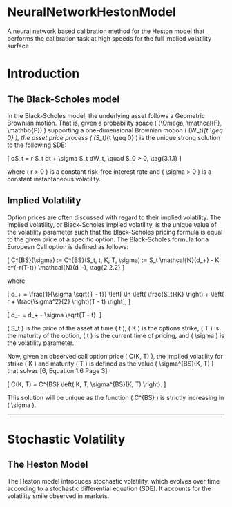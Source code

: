 # NeuralNetworkHestonModel
A neural network based calibration method for the Heston model that performs the calibration task at high speeds for the full implied volatility surface


# __Introduction__

## The Black-Scholes model

In the Black-Scholes model, the underlying asset follows a Geometric Brownian motion. That is, given a probability space \( (\Omega, \mathcal{F}, \mathbb{P}) \) supporting a one-dimensional Brownian motion \( (W_t)_{t \geq 0} \), the asset price process \( (S_t)_{t \geq 0} \) is the unique strong solution to the following SDE:

\[
dS_t = r S_t dt + \sigma S_t dW_t, \quad S_0 > 0, \tag{3.1.1}
\]

where \( r > 0 \) is a constant risk-free interest rate and \( \sigma > 0 \) is a constant instantaneous volatility.


## Implied Volatility

Option prices are often discussed with regard to their implied volatility. The implied volatility, or Black-Scholes implied volatility, is the unique value of the volatility parameter such that the Black-Scholes pricing formula is equal to the given price of a specific option. The Black-Scholes formula for a European Call option is defined as follows:

\[
C^{BS}(\sigma) := C^{BS}(S_t, t, K, T, \sigma) := S_t \mathcal{N}(d_+) - K e^{-r(T-t)} \mathcal{N}(d_-), \tag{2.2.2}
\]

where

\[
d_+ = \frac{1}{\sigma \sqrt{T - t}} \left[ \ln \left( \frac{S_t}{K} \right) + \left( r + \frac{\sigma^2}{2} \right)(T - t) \right],
\]

\[
d_- = d_+ - \sigma \sqrt{T - t}.
\]

\( S_t \) is the price of the asset at time \( t \), \( K \) is the options strike, \( T \) is the maturity of the option, \( t \) is the current time of pricing, and \( \sigma \) is the volatility parameter.

Now, given an observed call option price \( C(K, T) \), the implied volatility for strike \( K \) and maturity \( T \) is defined as the value \( \sigma^{BS}(K, T) \) that solves [6, Equation 1.6 Page 3]:

\[
C(K, T) = C^{BS} \left( K, T, \sigma^{BS}(K, T) \right).
\]

This solution will be unique as the function \( C^{BS} \) is strictly increasing in \( \sigma \).


---

# __Stochastic Volatility__

## The Heston Model

The Heston model introduces stochastic volatility, which evolves over time according to a stochastic differential equation (SDE). It accounts for the volatility smile observed in markets.
